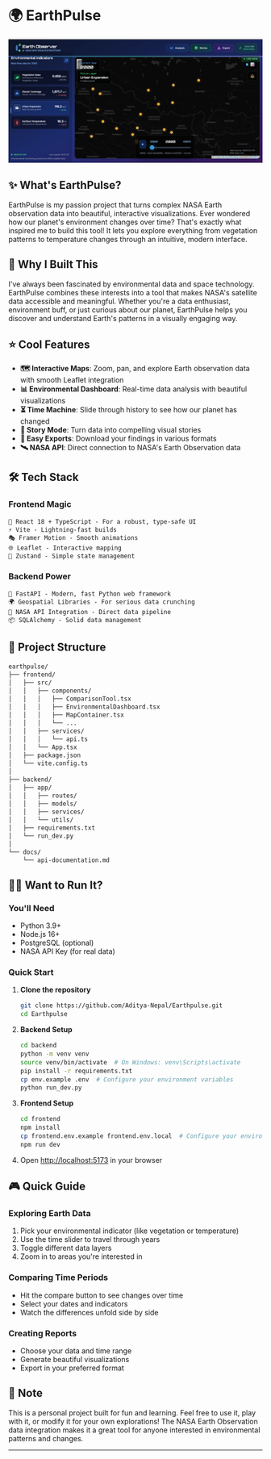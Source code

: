 # 🌍 EarthPulse

![EarthPulse - NASA Data Visualization](./picture/img1.png)

## ✨ What's EarthPulse?

EarthPulse is my passion project that turns complex NASA Earth observation data into beautiful, interactive visualizations. Ever wondered how our planet's environment changes over time? That's exactly what inspired me to build this tool! It lets you explore everything from vegetation patterns to temperature changes through an intuitive, modern interface.

## 🚀 Why I Built This

I've always been fascinated by environmental data and space technology. EarthPulse combines these interests into a tool that makes NASA's satellite data accessible and meaningful. Whether you're a data enthusiast, environment buff, or just curious about our planet, EarthPulse helps you discover and understand Earth's patterns in a visually engaging way.

## ⭐ Cool Features

- **🗺️ Interactive Maps**: Zoom, pan, and explore Earth observation data with smooth Leaflet integration
- **📊 Environmental Dashboard**: Real-time data analysis with beautiful visualizations
- **⏳ Time Machine**: Slide through history to see how our planet has changed
- **📖 Story Mode**: Turn data into compelling visual stories
- **💾 Easy Exports**: Download your findings in various formats
- **🛰️ NASA API**: Direct connection to NASA's Earth Observation data

## 🛠️ Tech Stack

### Frontend Magic
```
🎨 React 18 + TypeScript - For a robust, type-safe UI
⚡ Vite - Lightning-fast builds
🎭 Framer Motion - Smooth animations
🌐 Leaflet - Interactive mapping
🎯 Zustand - Simple state management
```

### Backend Power
```
🚄 FastAPI - Modern, fast Python web framework
🌍 Geospatial Libraries - For serious data crunching
🔌 NASA API Integration - Direct data pipeline
📦 SQLAlchemy - Solid data management
```

## 📁 Project Structure

```
earthpulse/
├── frontend/
│   ├── src/
│   │   ├── components/
│   │   │   ├── ComparisonTool.tsx
│   │   │   ├── EnvironmentalDashboard.tsx
│   │   │   ├── MapContainer.tsx
│   │   │   └── ...
│   │   ├── services/
│   │   │   └── api.ts
│   │   └── App.tsx
│   ├── package.json
│   └── vite.config.ts
│
├── backend/
│   ├── app/
│   │   ├── routes/
│   │   ├── models/
│   │   ├── services/
│   │   └── utils/
│   ├── requirements.txt
│   └── run_dev.py
│
└── docs/
    └── api-documentation.md
```

## 🏃‍♂️ Want to Run It?

### You'll Need
- Python 3.9+
- Node.js 16+
- PostgreSQL (optional)
- NASA API Key (for real data)

### Quick Start

1. **Clone the repository**
   ```bash
   git clone https://github.com/Aditya-Nepal/Earthpulse.git
   cd Earthpulse
   ```

2. **Backend Setup**
   ```bash
   cd backend
   python -m venv venv
   source venv/bin/activate  # On Windows: venv\Scripts\activate
   pip install -r requirements.txt
   cp env.example .env  # Configure your environment variables
   python run_dev.py
   ```

3. **Frontend Setup**
   ```bash
   cd frontend
   npm install
   cp frontend.env.example frontend.env.local  # Configure your environment variables
   npm run dev
   ```

4. Open [http://localhost:5173](http://localhost:5173) in your browser

## 🎮 Quick Guide

### Exploring Earth Data
1. Pick your environmental indicator (like vegetation or temperature)
2. Use the time slider to travel through years
3. Toggle different data layers
4. Zoom in to areas you're interested in

### Comparing Time Periods
- Hit the compare button to see changes over time
- Select your dates and indicators
- Watch the differences unfold side by side

### Creating Reports
- Choose your data and time range
- Generate beautiful visualizations
- Export in your preferred format

## 📝 Note

This is a personal project built for fun and learning. Feel free to use it, play with it, or modify it for your own explorations! The NASA Earth Observation data integration makes it a great tool for anyone interested in environmental patterns and changes.

---